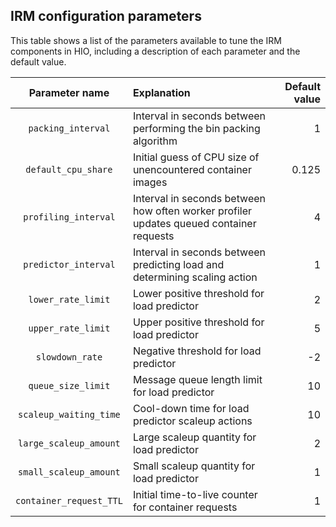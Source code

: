 ## IRM configuration parameters

This table shows a list of the parameters available to tune the IRM components in HIO, including a description of each parameter and the default value.

| Parameter name   |      Explanation      |  Default value |
|:-:|:-------------|------:|
| `packing_interval` | Interval in seconds between performing the bin packing algorithm | 1 |
| `default_cpu_share` | Initial guess of CPU size of unencountered container images | 0.125 |
| `profiling_interval` | Interval in seconds between how often worker profiler updates queued container requests | 4 |
| `predictor_interval` | Interval in seconds between predicting load and determining scaling action | 1 |
| `lower_rate_limit` | Lower positive threshold for load predictor | 2 |
| `upper_rate_limit` | Upper positive threshold for load predictor | 5 |
| `slowdown_rate` | Negative threshold for load predictor | -2 |
| `queue_size_limit` | Message queue length limit for load predictor | 10 |
| `scaleup_waiting_time` | Cool-down time for load predictor scaleup actions | 10 |
| `large_scaleup_amount` | Large scaleup quantity for load predictor | 2 |
| `small_scaleup_amount` | Small scaleup quantity for load predictor | 1 |
| `container_request_TTL` | Initial time-to-live counter for container requests | 1 |

